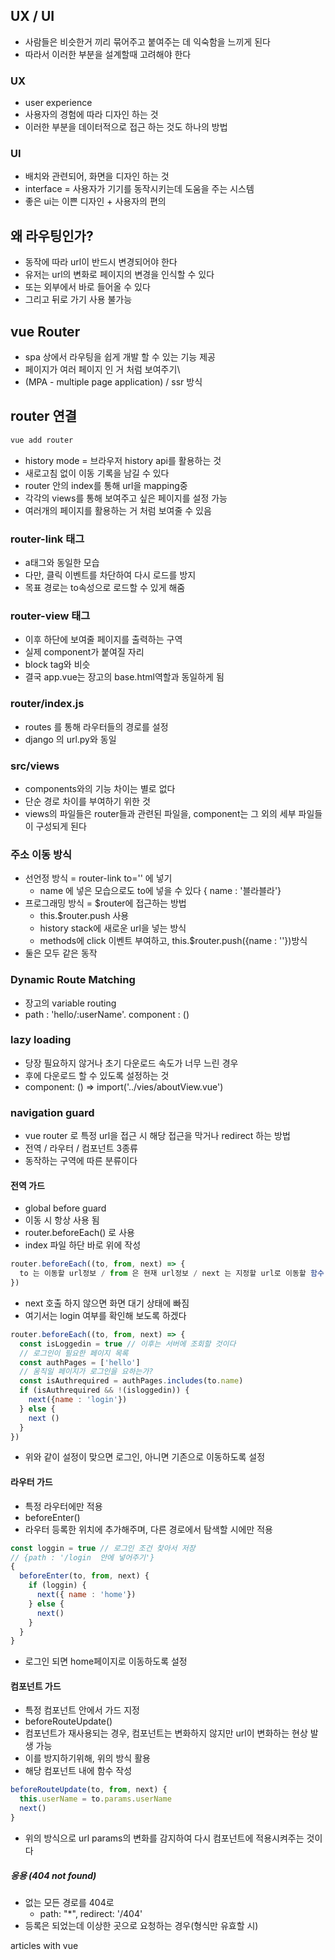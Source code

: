 ## UX / UI
- 사람들은 비슷한거 끼리 묶어주고 붙여주는 데 익숙함을 느끼게 된다
- 따라서 이러한 부분을 설계할때 고려해야 한다

### UX
- user experience
- 사용자의 경험에 따라 디자인 하는 것
- 이러한 부분을 데이터적으로 접근 하는 것도 하나의 방법
### UI
- 배치와 관련되어, 화면을 디자인 하는 것
- interface = 사용자가 기기를 동작시키는데 도움을 주는 시스템
- 좋은 ui는 이쁜 디자인 + 사용자의 편의

## 왜 라우팅인가?
- 동작에 따라 url이 반드시 변경되어야 한다
- 유저는 url의 변화로 페이지의 변경을 인식할 수 있다
- 또는 외부에서 바로 들어올 수 있다
- 그리고 뒤로 가기 사용 불가능

## vue Router
- spa 상에서 라우팅을 쉽게 개발 할 수 있는 기능 제공
- 페이지가 여러 페이지 인 거 처럼 보여주기\
- (MPA - multiple page application) / ssr 방식

## router 연결
```bash
vue add router
```
- history mode = 브라우저 history api를 활용하는 것 
- 새로고침 없이 이동 기록을 남길 수 있다
- router 안의 index를 통해 url을 mapping중
- 각각의 views를 통해 보여주고 싶은 페이지를 설정 가능
- 여러개의 페이지를 활용하는 거 처럼 보여줄 수 있음

### router-link 태그
- a태그와 동일한 모습
- 다만, 클릭 이벤트를 차단하여 다시 로드를 방지
- 목표 경로는 to속성으로 로드할 수 있게 해줌

### router-view 태그
- 이후 하단에 보여줄 페이지를 출력하는 구역
- 실제 component가 붙여질 자리
- block tag와 비슷
- 결국 app.vue는 장고의 base.html역할과 동일하게 됨

### router/index.js
- routes 를 통해 라우터들의 경로를 설정
- django 의 url.py와 동일

### src/views
- components와의 기능 차이는 별로 없다
- 단순 경로 차이를 부여하기 위한 것
- views의 파일들은 router들과 관련된 파일을, component는 그 외의 세부 파일들이 구성되게 된다

### 주소 이동 방식
- 선언정 방식 = router-link to='' 에 넣기
  - name 에 넣은 모습으로도 to에 넣을 수 있다 { name : '블라블라'}
- 프로그래밍 방식 = $router에 접근하는 방법
  - this.$router.push 사용
  - history stack에 새로운 url을 넣는 방식
  - methods에 click 이벤트 부여하고, this.$router.push({name : ''})방식
- 둘은 모두 같은 동작

### Dynamic Route Matching
- 장고의 variable routing
- path : 'hello/:userName'. component : () 

### lazy loading
- 당장 필요하지 않거나 초기 다운로드 속도가 너무 느린 경우
- 후에 다운로드 할 수 있도록 설정하는 것
- component: () => import('../vies/aboutView.vue')

### navigation guard
- vue router 로 특정 url을 접근 시 해당 접근을 막거나 redirect 하는 방법
- 전역 / 라우터 / 컴포넌트 3종류 
- 동작하는 구역에 따른 분류이다
#### 전역 가드
- global before guard
- 이동 시 항상 사용 됨
- router.beforeEach() 로 사용
- index 파일 하단 바로 위에 작성
```javascript
router.beforeEach((to, from, next) => {
  to 는 이동할 url정보 / from 은 현재 url정보 / next 는 지정할 url로 이동할 함수 (콜백함수 내부에서 한번 호츨, to로 이동할 것임)
})
```
- next 호출 하지 않으면 화면 대기 상태에 빠짐
- 여기서는 login 여부를 확인해 보도록 하겠다
```javascript
router.beforeEach((to, from, next) => {
  const isLoggedin = true // 이후는 서버에 조회할 것이다
  // 로그인이 필요한 페이지 목록
  const authPages = ['hello']
  // 움직일 페이지가 로그인을 요하는가?
  const isAuthrequired = authPages.includes(to.name)
  if (isAuthrequired && !(isloggedin)) {
    next({name : 'login'})
  } else {
    next ()
  }
})
```
- 위와 같이 설정이 맞으면 로그인, 아니면 기존으로 이동하도록 설정

#### 라우터 가드
- 특정 라우터에만 적용
- beforeEnter()
- 라우터 등록한 위치에 추가해주며, 다른 경로에서 탐색할 시에만 적용
```javascript
const loggin = true // 로그인 조건 찾아서 저장
// {path : '/login  안에 넣어주기'}
{
  beforeEnter(to, from, next) {
    if (loggin) {
      next({ name : 'home'})
    } else {
      next()
    }
  }
}
```
- 로그인 되면 home페이지로 이동하도록 설정

#### 컴포넌트 가드
- 특정 컴포넌트 안에서 가드 지정
- beforeRouteUpdate()
- 컴포넌트가 재사용되는 경우, 컴포넌트는 변화하지 않지만 url이 변화하는 현상 발생 가능
- 이를 방지하기위해, 위의 방식 활용
- 해당 컴포넌트 내에 함수 작성
```javascript
beforeRouteUpdate(to, from, next) {
  this.userName = to.params.userName
  next()
}
```
- 위의 방식으로 url params의 변화를 감지하여 다시 컴포넌트에 적용시켜주는 것이다

##### 응용 (404 not found)
- 없는 모든 경로를 404로 
  - path: "*", redirect: '/404'
- 등록은 되었는데 이상한 곳으로 요청하는 경우(형식만 유효할 시)
  
articles with vue